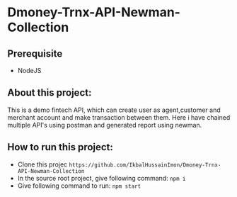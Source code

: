 # Dmoney-Trnx-API-Newman-Collection

## Prerequisite
- NodeJS

## About this project:
  This is a demo fintech API, which can create user as agent,customer and merchant account and make transaction between them. Here i have chained multiple API's using postman and generated report using newman.

## How to run this project:
- Clone this projec
``` https://github.com/IkbalHussainImon/Dmoney-Trnx-API-Newman-Collection ```
- In the source root project, give following command:
``` npm i ```
- Give following command to run:
  ``` npm start ```
  
